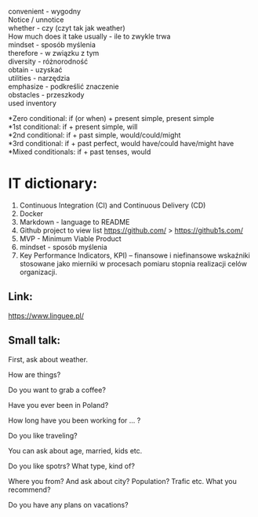 convenient - wygodny \
Notice / unnotice \
whether - czy (czyt tak jak weather) \
How much does it take usually - ile to zwykle trwa\
mindset - sposób myślenia \
therefore - w związku z tym \
diversity - różnorodność \
obtain - uzyskać </br>
utilities - narzędzia </br>
emphasize - podkreślić znaczenie</br>
obstacles - przeszkody </br>
used inventory

*Zero conditional: if (or when) + present simple, present simple </br>
*1st conditional: if + present simple, will </br>
*2nd conditional: if + past simple, would/could/might </br>
*3rd conditional: if + past perfect, would have/could have/might have </br>
*Mixed conditionals: if + past tenses, would </br>


# IT dictionary:
1. Continuous Integration (CI) and Continuous Delivery (CD)
2. Docker
3. Markdown - language to README
4. Github project to view list https://github.com/ > https://github1s.com/
5. MVP - Minimum Viable Product
6. mindset - sposób myślenia
7. Key Performance Indicators, KPI) – finansowe i niefinansowe wskaźniki stosowane jako mierniki w procesach pomiaru stopnia realizacji celów organizacji.


## Link:
https://www.linguee.pl/

## Small talk:
First, ask about weather.

How are things? 

Do you want to grab a coffee? 

Have you ever been in Poland?


How long have you been working for ... ?

Do you like traveling?

You can ask about age, married, kids etc.

Do you like spotrs? What type, kind of?

Where you from? And ask about city? Population? Trafic etc. 
What you recommend? 

Do you have any plans on vacations? 

